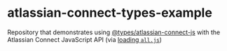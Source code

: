 # atlassian-connect-types-example

Repository that demonstrates using [@types/atlassian-connect-js](https://www.npmjs.com/package/@types/atlassian-connect-js) with the Atlassian Connect JavaScript API (via [loading `all.js`](https://developer.atlassian.com/cloud/jira/platform/about-the-connect-javascript-api/))

